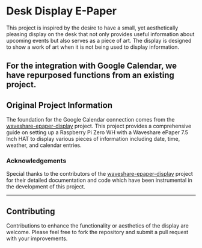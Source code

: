 # Desk Display E-Paper 

This project is inspired by the desire to have a small, yet aesthetically pleasing display on the desk that not only provides useful information about upcoming events but also serves as a piece of art. The display is designed to show a work of art when it is not being used to display information.

For the integration with Google Calendar, we have repurposed functions from an existing project. 
---

## Original Project Information

The foundation for the Google Calendar connection comes from the [waveshare-epaper-display](https://github.com/mendhak/waveshare-epaper-display) project. This project provides a comprehensive guide on setting up a Raspberry Pi Zero WH with a Waveshare ePaper 7.5 Inch HAT to display various pieces of information including date, time, weather, and calendar entries.

### Acknowledgements

Special thanks to the contributors of the [waveshare-epaper-display](https://github.com/mendhak/waveshare-epaper-display) project for their detailed documentation and code which have been instrumental in the development of this project.

---

## Contributing

Contributions to enhance the functionality or aesthetics of the display are welcome. Please feel free to fork the repository and submit a pull request with your improvements.

